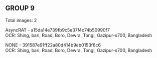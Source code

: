 ## GROUP 9
Total images: 2  

AsyncRAT - a15da14e739fb9c5e37f4c74b50990f7  
OCR: Shing, bari, Road, Boro, Dewra, Tongi, Gazipur-s700, Bangladesh  

NONE - 391587e91ff22a80d414b9eb0153f6c6  
OCR: Shing, bari, Road, Boro, Dewra, Tongi, Gazipur-s700, Bangladesh  

